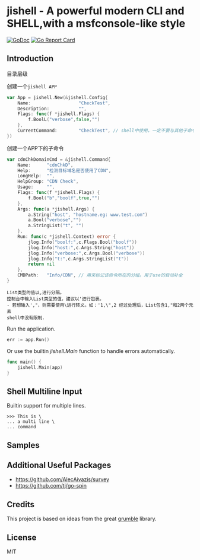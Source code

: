 # jishell - A powerful modern CLI and SHELL,with a msfconsole-like style

[![GoDoc](https://godoc.org/github.com/chroblert/jishell?status.svg)](https://godoc.org/github.com/chroblert/jishell)
[![Go Report Card](https://goreportcard.com/badge/github.com/chroblert/jishell)](https://goreportcard.com/report/github.com/chroblert/jishell)


## Introduction

目录层级

创建一个`jishell APP`

```go
var App = jishell.New(&jishell.Config{
	Name:                  "CheckTest",
	Description:           "",
	Flags: func(f *jishell.Flags) {
		f.BoolL("verbose",false,"")
	},
	CurrentCommand:        "CheckTest", // shell中使用，一定不要与其他子命令的Name值重复。建议与该app Name值相同。
})
```

创建一个APP下的子命令

```go
var cdnChkDomainCmd = &jishell.Command{
	Name:      "cdnChkD",
	Help:      "检测目标域名是否使用了CDN",
	LongHelp:  "",
	HelpGroup: "CDN Check",
	Usage:     "",
	Flags: func(f *jishell.Flags) {
		f.Bool("b","boolf",true,"")
	},
	Args: func(a *jishell.Args) {
		a.String("host", "hostname.eg: www.test.com")
		a.Bool("verbose","")
        a.StringList("t", "")
	},
	Run: func(c *jishell.Context) error {
		jlog.Info("boolf:",c.Flags.Bool("boolf"))
		jlog.Info("host:",c.Args.String("host"))
		jlog.Info("verbose:",c.Args.Bool("verbose"))
        jlog.Info("t:",c.Args.StringList("t"))
		return nil
	},
	CMDPath:   "Info/CDN", // 用来标记该命令所在的分组。用于use的自动补全
}
```
```
List类型的值以,进行分隔。
控制台中输入List类型的值，建议以'进行包裹。
- 若想输入',"，则需要使用\进行转义。如：'1,\",2 经过处理后，List包含1,"和2两个元素
shell中没有限制.
```

Run the application.

```go
err := app.Run()
```

Or use the builtin *jishell.Main* function to handle errors automatically.

```go
func main() {
	jishell.Main(app)
}
```

## Shell Multiline Input

Builtin support for multiple lines.

```
>>> This is \
... a multi line \
... command
```

## Samples



## Additional Useful Packages

- https://github.com/AlecAivazis/survey
- https://github.com/tj/go-spin

## Credits

This project is based on ideas from the great [grumble](https://github.com/desertbit/grumble) library.

## License

MIT
